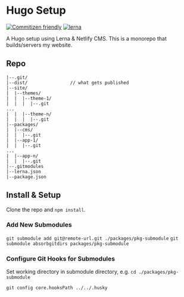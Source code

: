 # Hugo Setup

[![Commitizen friendly](https://img.shields.io/badge/commitizen-friendly-brightgreen.svg)](http://commitizen.github.io/cz-cli/)
[![lerna](https://img.shields.io/badge/maintained%20with-lerna-cc00ff.svg)](https://lerna.js.org/)

A Hugo setup using Lerna & Netlify CMS. This is a monorepo that builds/servers my website.

## Repo

```
|--.git/
|--dist/                // what gets published
|--site/
|  |--themes/
|  |  |--theme-1/
|  |  |  |--.git
...
|  |  |--theme-n/
|  |  |  |--.git
|--packages/
|  |--cms/
|  |  |--.git
|  |--app-1/
|  |  |--.git
...
|  |--app-n/
|  |  |--.git
|--.gitmodules
|--lerna.json
|--package.json
```

## Install & Setup 

Clone the repo and `npm install`. 

### Add New Submodules 

`git submodule add git@remote-url.git ./packages/pkg-submodule`
`git submodule absorbgitdirs packages/pkg-submodule`

### Configure Git Hooks for Submodules

Set working directory in submodule directory, e.g. `cd ./packages/pkg-submodule`

`git config core.hooksPath ../../.husky`

